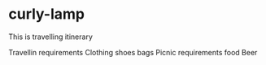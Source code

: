 # curly-lamp
This is travelling itinerary

Travellin requirements
Clothing
shoes
bags 
Picnic requirements
food
Beer
